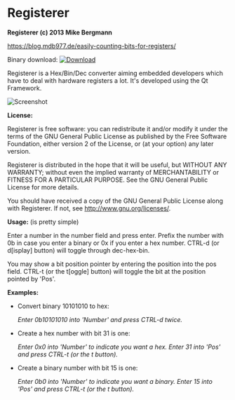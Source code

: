 Registerer
=======

**Registerer (c) 2013 Mike Bergmann**

<https://blog.mdb977.de/easily-counting-bits-for-registers/>

Binary download:  [ ![Download](https://api.bintray.com/packages/mikebergmann/generic/Registerer/images/download.png) ](https://bintray.com/mikebergmann/generic/Registerer/_latestVersion)

Registerer is a Hex/Bin/Dec converter aiming embedded developers which have to deal with hardware 
registers a lot. It's developed using the Qt Framework.

![Screenshot](http://blog.mdb977.de/wp-content/uploads/2013/03/Registerer.png)

**License:**

Registerer is free software: you can redistribute it and/or modify it under the terms of the GNU General Public License as published by the Free Software Foundation, either version 2 of the License, or (at your option) any later version.

Registerer is distributed in the hope that it will be useful, but WITHOUT ANY WARRANTY; without even the implied warranty of MERCHANTABILITY or FITNESS FOR A PARTICULAR PURPOSE.  See the GNU General Public License for more details.

You should have received a copy of the GNU General Public License along with Registerer. If not, see <http://www.gnu.org/licenses/>.


**Usage:**
(is pretty simple)

Enter a number in the number field and press enter. Prefix the number with 0b in case you enter a binary or 0x if you enter a hex number. CTRL-d (or d[isplay] button) will toggle through dec-hex-bin.
	
You may show a bit position pointer by entering the position into the pos field. CTRL-t (or the t[oggle] button) will toggle the bit at the position pointed by 'Pos'.

**Examples:**

* Convert binary 10101010 to hex:
  
  *Enter 0b10101010 into 'Number' and press CTRL-d twice.*

* Create a hex number with bit 31 is one:

  *Enter 0x0 into 'Number' to indicate you want a hex.*
  *Enter 31 into 'Pos' and press CTRL-t (or the t button).*

* Create a binary number with bit 15 is one:

  *Enter 0b0 into 'Number' to indicate you want a binary.*
  *Enter 15 into 'Pos' and press CTRL-t (or the t button).*
